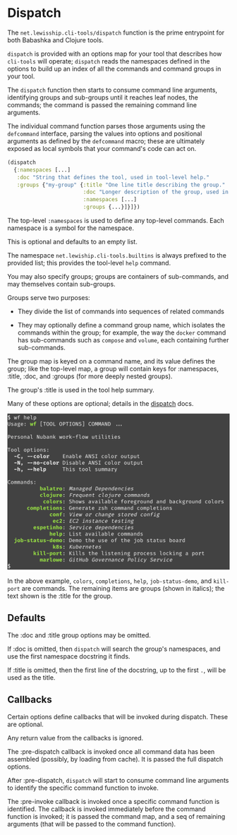 # Dispatch

The `net.lewisship.cli-tools/dispatch` function is the prime entrypoint for both Babashka and Clojure tools.

`dispatch` is provided with an options map for your tool that describes how `cli-tools` will operate; 
`dispatch` reads the namespaces defined in the options to build
up an index of all the commands and command groups in your tool.

The `dispatch` function then starts to consume command line arguments, identifying groups and sub-groups until
it reaches leaf nodes, the commands; the command is passed the remaining command line arguments.

The individual command function parses those arguments using the `defcommand` interface, parsing the values
into options and positional arguments as defined by the `defcommand` macro; these
are ultimately exposed as local symbols that your command's code can act on.



```clojure
(dispatch 
  {:namespaces [...]
   :doc "String that defines the tool, used in tool-level help."
   :groups {"my-group" {:title "One line title describing the group."
                        :doc "Longer description of the group, used in group-level help."
                        :namespaces [...]
                        :groups {...}]}]})
```

The top-level `:namespaces` is used to define any top-level commands.
Each namespace is a symbol for the namespace.

This is optional and defaults to an empty list.

The namespace `net.lewiship.cli-tools.builtins` is always prefixed to the provided list; this provides
the tool-level `help` command.

You may also specify groups; groups are containers of sub-commands, and may themselves contain sub-groups.

Groups serve two purposes:

* They divide the list of commands into sequences of related commands

* They may optionally define a command group name, which isolates the commands within the group; for example, the way the `docker` command has sub-commands such as `compose` and `volume`, each containing further sub-commands.

The group map is keyed on a command name, and its value defines the group; like the top-level map,
a group will contain keys for :namespaces, :title, :doc, and :groups (for more deeply nested groups).

The group's :title is used in the tool help summary.

Many of these options are optional; details in the [dispatch](dispatch.md) docs.
               
![Top Level Help](images/top-level-help.png)                              

In the above example, `colors`, `completions`, `help`, `job-status-demo`, and `kill-port` are commands.
The remaining items are groups (shown in italics); the text shown is the :title for the group.

## Defaults
              
The :doc and :title group options may be omitted.

If :doc is omitted, then `dispatch` will search the group's namespaces, and use the first namespace docstring
it finds.

If :title is omitted, then the first line of the docstring, up to the first `.`, will be used as the title.

## Callbacks

Certain options define callbacks that will be invoked during dispatch.  These are optional.

Any return value from the callbacks is ignored.

The :pre-dispatch callback is invoked once all command data has been assembled (possibly, by loading from cache).
It is passed the full dispatch options. 

After :pre-dispatch, `dispatch` will start to consume command line arguments to identify the specific command function
to invoke.

The :pre-invoke callback is invoked once a specific command function is identified.
The callback is invoked immediately before the command function is invoked; it is passed the 
command map, and a seq of remaining arguments (that will be passed to the command function).
